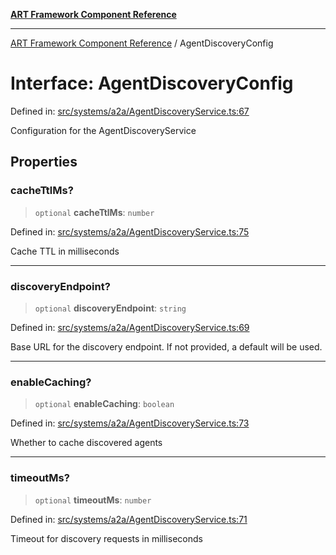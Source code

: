 [**ART Framework Component Reference**](../README.md)

***

[ART Framework Component Reference](../README.md) / AgentDiscoveryConfig

# Interface: AgentDiscoveryConfig

Defined in: [src/systems/a2a/AgentDiscoveryService.ts:67](https://github.com/hashangit/ART/blob/e4c184bd9ffa5ef078ee6a88704f24584b173411/src/systems/a2a/AgentDiscoveryService.ts#L67)

Configuration for the AgentDiscoveryService

## Properties

### cacheTtlMs?

> `optional` **cacheTtlMs**: `number`

Defined in: [src/systems/a2a/AgentDiscoveryService.ts:75](https://github.com/hashangit/ART/blob/e4c184bd9ffa5ef078ee6a88704f24584b173411/src/systems/a2a/AgentDiscoveryService.ts#L75)

Cache TTL in milliseconds

***

### discoveryEndpoint?

> `optional` **discoveryEndpoint**: `string`

Defined in: [src/systems/a2a/AgentDiscoveryService.ts:69](https://github.com/hashangit/ART/blob/e4c184bd9ffa5ef078ee6a88704f24584b173411/src/systems/a2a/AgentDiscoveryService.ts#L69)

Base URL for the discovery endpoint. If not provided, a default will be used.

***

### enableCaching?

> `optional` **enableCaching**: `boolean`

Defined in: [src/systems/a2a/AgentDiscoveryService.ts:73](https://github.com/hashangit/ART/blob/e4c184bd9ffa5ef078ee6a88704f24584b173411/src/systems/a2a/AgentDiscoveryService.ts#L73)

Whether to cache discovered agents

***

### timeoutMs?

> `optional` **timeoutMs**: `number`

Defined in: [src/systems/a2a/AgentDiscoveryService.ts:71](https://github.com/hashangit/ART/blob/e4c184bd9ffa5ef078ee6a88704f24584b173411/src/systems/a2a/AgentDiscoveryService.ts#L71)

Timeout for discovery requests in milliseconds
